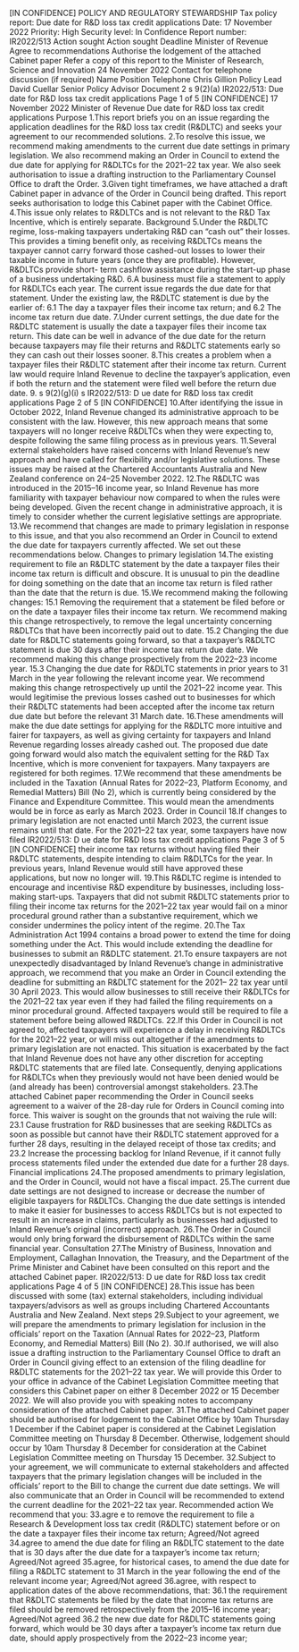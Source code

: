 \[IN CONFIDENCE\] POLICY AND REGULATORY STEWARDSHIP Tax policy report: Due date for R&D loss tax credit applications Date: 17 November 2022 Priority: High Security level: In Confidence Report number: IR2022/513 Action sought Action sought Deadline Minister of Revenue Agree to recommendations Authorise the lodgement of the attached Cabinet paper Refer a copy of this report to the Minister of Research, Science and Innovation 24 November 2022 Contact for telephone discussion (if required) Name Position Telephone Chris Gillion Policy Lead David Cuellar Senior Policy Advisor Document 2 s 9(2)(a) IR2022/513: Due date for R&D loss tax credit applications Page 1 of 5 \[IN CONFIDENCE\] 17 November 2022 Minister of Revenue Due date for R&D loss tax credit applications Purpose 1.This report briefs you on an issue regarding the application deadlines for the R&D loss tax credit (R&DLTC) and seeks your agreement to our recommended solutions. 2.To resolve this issue, we recommend making amendments to the current due date settings in primary legislation. We also recommend making an Order in Council to extend the due date for applying for R&DLTCs for the 2021–22 tax year. We also seek authorisation to issue a drafting instruction to the Parliamentary Counsel Office to draft the Order. 3.Given tight timeframes, we have attached a draft Cabinet paper in advance of the Order in Council being drafted. This report seeks authorisation to lodge this Cabinet paper with the Cabinet Office. 4.This issue only relates to R&DLTCs and is not relevant to the R&D Tax Incentive, which is entirely separate. Background 5.Under the R&DLTC regime, loss-making taxpayers undertaking R&D can “cash out” their losses. This provides a timing benefit only, as receiving R&DLTCs means the taxpayer cannot carry forward those cashed-out losses to lower their taxable income in future years (once they are profitable). However, R&DLTCs provide short- term cashflow assistance during the start-up phase of a business undertaking R&D. 6.A business must file a statement to apply for R&DLTCs each year. The current issue regards the due date for that statement. Under the existing law, the R&DLTC statement is due by the earlier of: 6.1 The day a taxpayer files their income tax return; and 6.2 The income tax return due date. 7.Under current settings, the due date for the R&DLTC statement is usually the date a taxpayer files their income tax return. This date can be well in advance of the due date for the return because taxpayers may file their returns and R&DLTC statements early so they can cash out their losses sooner. 8.This creates a problem when a taxpayer files their R&DLTC statement after their income tax return. Current law would require Inland Revenue to decline the taxpayer’s application, even if both the return and the statement were filed well before the return due date. 9. s 9(2)(g)(i) s IR2022/513: D ue date for R&D loss tax credit applications Page 2 of 5 \[IN CONFIDENCE\] 10.After identifying the issue in October 2022, Inland Revenue changed its administrative approach to be consistent with the law. However, this new approach means that some taxpayers will no longer receive R&DLTCs when they were expecting to, despite following the same filing process as in previous years. 11.Several external stakeholders have raised concerns with Inland Revenue’s new approach and have called for flexibility and/or legislative solutions. These issues may be raised at the Chartered Accountants Australia and New Zealand conference on 24–25 November 2022. 12.The R&DLTC was introduced in the 2015–16 income year, so Inland Revenue has more familiarity with taxpayer behaviour now compared to when the rules were being developed. Given the recent change in administrative approach, it is timely to consider whether the current legislative settings are appropriate. 13.We recommend that changes are made to primary legislation in response to this issue, and that you also recommend an Order in Council to extend the due date for taxpayers currently affected. We set out these recommendations below. Changes to primary legislation 14.The existing requirement to file an R&DLTC statement by the date a taxpayer files their income tax return is difficult and obscure. It is unusual to pin the deadline for doing something on the date that an income tax return is filed rather than the date that the return is due. 15.We recommend making the following changes: 15.1 Removing the requirement that a statement be filed before or on the date a taxpayer files their income tax return. We recommend making this change retrospectively, to remove the legal uncertainty concerning R&DLTCs that have been incorrectly paid out to date. 15.2 Changing the due date for R&DLTC statements going forward, so that a taxpayer’s R&DLTC statement is due 30 days after their income tax return due date. We recommend making this change prospectively from the 2022–23 income year. 15.3 Changing the due date for R&DLTC statements in prior years to 31 March in the year following the relevant income year. We recommend making this change retrospectively up until the 2021–22 income year. This would legitimise the previous losses cashed out to businesses for which their R&DLTC statements had been accepted after the income tax return due date but before the relevant 31 March date. 16.These amendments will make the due date settings for applying for the R&DLTC more intuitive and fairer for taxpayers, as well as giving certainty for taxpayers and Inland Revenue regarding losses already cashed out. The proposed due date going forward would also match the equivalent setting for the R&D Tax Incentive, which is more convenient for taxpayers. Many taxpayers are registered for both regimes. 17.We recommend that these amendments be included in the Taxation (Annual Rates for 2022–23, Platform Economy, and Remedial Matters) Bill (No 2), which is currently being considered by the Finance and Expenditure Committee. This would mean the amendments would be in force as early as March 2023. Order in Council 18.If changes to primary legislation are not enacted until March 2023, the current issue remains until that date. For the 2021–22 tax year, some taxpayers have now filed IR2022/513: D ue date for R&D loss tax credit applications Page 3 of 5 \[IN CONFIDENCE\] their income tax returns without having filed their R&DLTC statements, despite intending to claim R&DLTCs for the year. In previous years, Inland Revenue would still have approved these applications, but now no longer will. 19.This R&DLTC regime is intended to encourage and incentivise R&D expenditure by businesses, including loss-making start-ups. Taxpayers that did not submit R&DLTC statements prior to filing their income tax returns for the 2021–22 tax year would fail on a minor procedural ground rather than a substantive requirement, which we consider undermines the policy intent of the regime. 20.The Tax Administration Act 1994 contains a broad power to extend the time for doing something under the Act. This would include extending the deadline for businesses to submit an R&DLTC statement. 21.To ensure taxpayers are not unexpectedly disadvantaged by Inland Revenue’s change in administrative approach, we recommend that you make an Order in Council extending the deadline for submitting an R&DLTC statement for the 2021– 22 tax year until 30 April 2023. This would allow businesses to still receive their R&DLTCs for the 2021–22 tax year even if they had failed the filing requirements on a minor procedural ground. Affected taxpayers would still be required to file a statement before being allowed R&DLTCs. 22.If this Order in Council is not agreed to, affected taxpayers will experience a delay in receiving R&DLTCs for the 2021–22 year, or will miss out altogether if the amendments to primary legislation are not enacted. This situation is exacerbated by the fact that Inland Revenue does not have any other discretion for accepting R&DLTC statements that are filed late. Consequently, denying applications for R&DLTCs when they previously would not have been denied would be (and already has been) controversial amongst stakeholders. 23.The attached Cabinet paper recommending the Order in Council seeks agreement to a waiver of the 28-day rule for Orders in Council coming into force. This waiver is sought on the grounds that not waiving the rule will: 23.1 Cause frustration for R&D businesses that are seeking R&DLTCs as soon as possible but cannot have their R&DLTC statement approved for a further 28 days, resulting in the delayed receipt of those tax credits; and 23.2 Increase the processing backlog for Inland Revenue, if it cannot fully process statements filed under the extended due date for a further 28 days. Financial implications 24.The proposed amendments to primary legislation, and the Order in Council, would not have a fiscal impact. 25.The current due date settings are not designed to increase or decrease the number of eligible taxpayers for R&DLTCs. Changing the due date settings is intended to make it easier for businesses to access R&DLTCs but is not expected to result in an increase in claims, particularly as businesses had adjusted to Inland Revenue’s original (incorrect) approach. 26.The Order in Council would only bring forward the disbursement of R&DLTCs within the same financial year. Consultation 27.The Ministry of Business, Innovation and Employment, Callaghan Innovation, the Treasury, and the Department of the Prime Minister and Cabinet have been consulted on this report and the attached Cabinet paper. IR2022/513: D ue date for R&D loss tax credit applications Page 4 of 5 \[IN CONFIDENCE\] 28.This issue has been discussed with some (tax) external stakeholders, including individual taxpayers/advisors as well as groups including Chartered Accountants Australia and New Zealand. Next steps 29.Subject to your agreement, we will prepare the amendments to primary legislation for inclusion in the officials’ report on the Taxation (Annual Rates for 2022–23, Platform Economy, and Remedial Matters) Bill (No 2). 30.If authorised, we will also issue a drafting instruction to the Parliamentary Counsel Office to draft an Order in Council giving effect to an extension of the filing deadline for R&DLTC statements for the 2021–22 tax year. We will provide this Order to your office in advance of the Cabinet Legislation Committee meeting that considers this Cabinet paper on either 8 December 2022 or 15 December 2022. We will also provide you with speaking notes to accompany consideration of the attached Cabinet paper. 31.The attached Cabinet paper should be authorised for lodgement to the Cabinet Office by 10am Thursday 1 December if the Cabinet paper is considered at the Cabinet Legislation Committee meeting on Thursday 8 December. Otherwise, lodgement should occur by 10am Thursday 8 December for consideration at the Cabinet Legislation Committee meeting on Thursday 15 December. 32.Subject to your agreement, we will communicate to external stakeholders and affected taxpayers that the primary legislation changes will be included in the officials’ report to the Bill to change the current due date settings. We will also communicate that an Order in Council will be recommended to extend the current deadline for the 2021–22 tax year. Recommended action We recommend that you: 33.agre e to remove the requirement to file a Research & Development loss tax credit (R&DLTC) statement before or on the date a taxpayer files their income tax return; Agreed/Not agreed 34.agree to amend the due date for filing an R&DLTC statement to the date that is 30 days after the due date for a taxpayer’s income tax return; Agreed/Not agreed 35.agree, for historical cases, to amend the due date for filing a R&DLTC statement to 31 March in the year following the end of the relevant income year; Agreed/Not agreed 36.agree, with respect to application dates of the above recommendations, that: 36.1 the requirement that R&DLTC statements be filed by the date that income tax returns are filed should be removed retrospectively from the 2015–16 income year; Agreed/Not agreed 36.2 the new due date for R&DLTC statements going forward, which would be 30 days after a taxpayer’s income tax return due date, should apply prospectively from the 2022–23 income year;